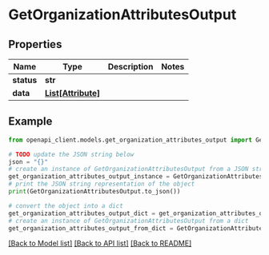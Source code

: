 # GetOrganizationAttributesOutput


## Properties

Name | Type | Description | Notes
------------ | ------------- | ------------- | -------------
**status** | **str** |  | 
**data** | [**List[Attribute]**](Attribute.md) |  | 

## Example

```python
from openapi_client.models.get_organization_attributes_output import GetOrganizationAttributesOutput

# TODO update the JSON string below
json = "{}"
# create an instance of GetOrganizationAttributesOutput from a JSON string
get_organization_attributes_output_instance = GetOrganizationAttributesOutput.from_json(json)
# print the JSON string representation of the object
print(GetOrganizationAttributesOutput.to_json())

# convert the object into a dict
get_organization_attributes_output_dict = get_organization_attributes_output_instance.to_dict()
# create an instance of GetOrganizationAttributesOutput from a dict
get_organization_attributes_output_from_dict = GetOrganizationAttributesOutput.from_dict(get_organization_attributes_output_dict)
```
[[Back to Model list]](../README.md#documentation-for-models) [[Back to API list]](../README.md#documentation-for-api-endpoints) [[Back to README]](../README.md)


